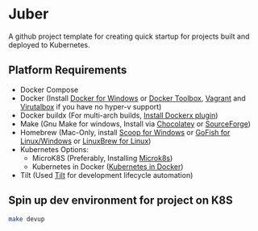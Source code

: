 # Juber
A github project template for creating quick startup for projects built 
and deployed to Kubernetes.

## Platform Requirements

- Docker Compose
- Docker (Install [Docker for Windows](https://docs.docker.com/docker-for-windows/) or [Docker Toolbox](https://docs.docker.com/toolbox/toolbox_install_windows/), [Vagrant](https://www.vagrantup.com/) and [Virutalbox](https://www.virtualbox.org/) if you have no hyper-v support)
- Docker buildx (For multi-arch builds, [Install Dockerx plugin](https://github.com/docker/buildx/#installing))
- Make (Gnu Make for windows, Install via [Chocolatey](https://chocolatey.org/packages/make) or [SourceForge](https://sourceforge.net/projects/gnuwin32/))
- Homebrew (Mac-Only, install [Scoop for Windows](https://scoop.sh/) or [GoFish for Linux/Windows](https://gofi.sh/) or [LinuxBrew for Linux](https://docs.brew.sh/Homebrew-on-Linux))
- Kubernetes Options:
    - MicroK8S (Preferably, Installing [Microk8s](https://microk8s.io/docs/install-alternatives))
    - Kubernetes in Docker ([Kubernetes in Docker](https://www.docker.com/products/kubernetes))
- Tilt (Used [Tilt](https://tilt.dev/) for development lifecycle automation)

## Spin up dev environment for project on K8S

```bash
make devup
```